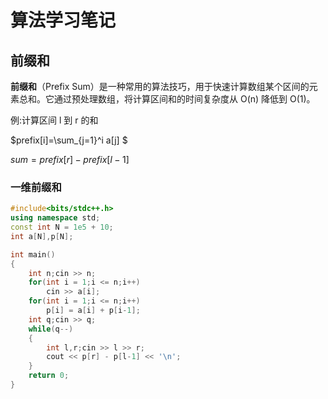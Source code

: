 

# 算法学习笔记

## 前缀和

**前缀和**（Prefix Sum）是一种常用的算法技巧，用于快速计算数组某个区间的元素总和。它通过预处理数组，将计算区间和的时间复杂度从 O(n) 降低到 O(1)。

例:计算区间 l 到 r 的和

$prefix[i]=\sum_{j=1}^i a[j] $

$sum=prefix[r]−prefix[l−1]$

### 一维前缀和

```c++
#include<bits/stdc++.h>
using namespace std;
const int N = 1e5 + 10;
int a[N],p[N];

int main()
{
    int n;cin >> n;
    for(int i = 1;i <= n;i++)
        cin >> a[i];
    for(int i = 1;i <= n;i++)
        p[i] = a[i] + p[i-1];
    int q;cin >> q;
    while(q--)
    {
		int l,r;cin >> l >> r;
        cout << p[r] - p[l-1] << '\n';
    }
	return 0;
}
```

